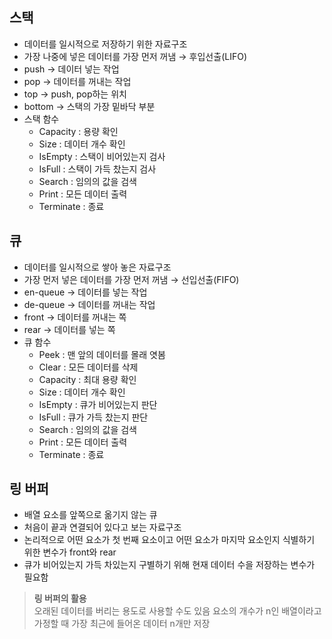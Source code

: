 ## 스택

- 데이터를 일시적으로 저장하기 위한 자료구조
- 가장 나중에 넣은 데이터를 가장 먼저 꺼냄 → 후입선출(LIFO)
- push → 데이터 넣는 작업
- pop → 데이터를 꺼내는 작업
- top → push, pop하는 위치
- bottom → 스택의 가장 밑바닥 부분
- 스택 함수
    - Capacity : 용량 확인
    - Size : 데이터 개수 확인
    - IsEmpty : 스택이 비어있는지 검사
    - IsFull : 스택이 가득 찼는지 검사
    - Search : 임의의 값을 검색
    - Print : 모든 데이터 출력
    - Terminate : 종료

## 큐

- 데이터를 일시적으로 쌓아 놓은 자료구조
- 가장 먼저 넣은 데이터를 가장 먼저 꺼냄 → 선입선출(FIFO)
- en-queue → 데이터를 넣는 작업
- de-queue → 데이터를 꺼내는 작업
- front → 데이터를 꺼내는 쪽
- rear → 데이터를 넣는 쪽
- 큐 함수
    - Peek : 맨 앞의 데이터를 몰래 엿봄
    - Clear : 모든 데이터를 삭제
    - Capacity : 최대 용량 확인
    - Size : 데이터 개수 확인
    - IsEmpty : 큐가 비어있는지 판단
    - IsFull : 큐가 가득 찼는지 판단
    - Search : 임의의 값을 검색
    - Print : 모든 데이터 출력
    - Terminate : 종료

## 링 버퍼

- 배열 요소를 앞쪽으로 옮기지 않는 큐
- 처음이 끝과 연결되어 있다고 보는 자료구조
- 논리적으로 어떤 요소가 첫 번째 요소이고 어떤 요소가 마지막 요소인지 식별하기 위한 변수가 front와 rear
- 큐가 비어있는지 가득 차있는지 구별하기 위해 현재 데이터 수을 저장하는 변수가 필요함

> **링 버퍼의 활용**
> <br>
> 오래된 데이터를 버리는 용도로 사용할 수도 있음
> 요소의 개수가 n인 배열이라고 가정할 때 가장 최근에 들어온 데이터 n개만 저장
>
